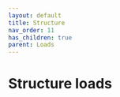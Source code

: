 ```yaml
---
layout: default
title: Structure
nav_order: 11
has_children: true
parent: Loads
---
```


# Structure loads
